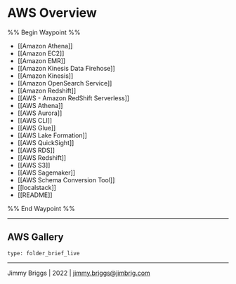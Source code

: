 # AWS Overview

%% Begin Waypoint %%
- [[Amazon Athena]]
- [[Amazon EC2]]
- [[Amazon EMR]]
- [[Amazon Kinesis Data Firehose]]
- [[Amazon Kinesis]]
- [[Amazon OpenSearch Service]]
- [[Amazon Redshift]]
- [[AWS - Amazon RedShift Serverless]]
- [[AWS Athena]]
- [[AWS Aurora]]
- [[AWS CLI]]
- [[AWS Glue]]
- [[AWS Lake Formation]]
- [[AWS QuickSight]]
- [[AWS RDS]]
- [[AWS Redshift]]
- [[AWS S3]]
- [[AWS Sagemaker]]
- [[AWS Schema Conversion Tool]]
- [[localstack]]
- [[README]]

%% End Waypoint %%

---

## AWS Gallery

````ccard
type: folder_brief_live
````

---

Jimmy Briggs | 2022 | <jimmy.briggs@jimbrig.com>
